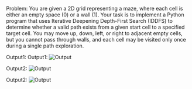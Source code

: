 Problem:
You are given a 2D grid representing a maze, where each cell is either an empty space (0) or a wall (1). Your task is to implement a Python program that uses Iterative Deepening Depth-First Search (IDDFS) to determine whether a valid path exists from a given start cell to a specified target cell. You may move up, down, left, or right to adjacent empty cells, but you cannot pass through walls, and each cell may be visited only once during a single path exploration.


Output1:
Output1:
![Output](AI-Lab/blob/main/Lab%20Report/lab%20Report%202/Screenshot/Output%201.png)

Output2:
![Output](ScreenShot/Output2.png)

Output2:
![Output]([ScreenShot/Output%2.png](https://github.com/Mahfuz64/AI-Lab/blob/main/Lab%20Report/lab%20Report%202/Screenshot/Output%202.png))
